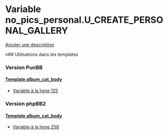 # Variable no_pics_personal.U_CREATE_PERSONAL_GALLERY
[Ajouter une description](https://fa-tvars.appspot.com/no_pics_personal.U_CREATE_PERSONAL_GALLERY)

n## Utilisations dans les templates

### Version PunBB

#### [Template album_cat_body](punbb/album_cat_body.md)
* [Variable à la ligne 125](../punbb/album_cat_body.tpl#L125)

### Version phpBB2

#### [Template album_cat_body](subsilver/album_cat_body.md)
* [Variable à la ligne 258](../subsilver/album_cat_body.tpl#L258)